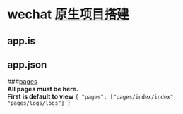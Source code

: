 # wechat [原生项目搭建](https://github.com/zce/weapp-boilerplate)
## app.is
## app.json
###[pages](https://developers.weixin.qq.com/miniprogram/dev/framework/config.html#pages)  
  **All pages must be here.**  
  **First is default to view**
`{
  "pages": ["pages/index/index", "pages/logs/logs"]
}`

